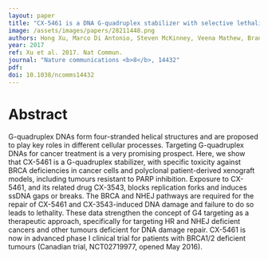 ```yaml
---
layout: paper
title: "CX-5461 is a DNA G-quadruplex stabilizer with selective lethality in BRCA1/2 deficient tumours."
image: /assets/images/papers/28211448.png
authors: Hong Xu, Marco Di Antonio, Steven McKinney, Veena Mathew, Brandon Ho, Nigel J O'Neil, Nancy Dos Santos, Jennifer Silvester, Vivien Wei, Jessica Garcia, Farhia Kabeer, Daniel Lai, Priscilla Soriano, Judit Banáth, Derek S Chiu, Damian Yap, Daniel D Le, Frank B Ye, Anni Zhang, Kelsie Thu, John Soong, Shu-Chuan Lin, Angela Hsin Chin Tsai, Tomo Osako, Teresa Algara, Darren N Saunders, Jason Wong, Jian Xian, Marcel B Bally, James D Brenton, Grant W Brown, Sohrab P Shah, David Cescon, Tak W Mak, Carlos Caldas, Peter C Stirling, Phil Hieter, Shankar Balasubramanian, Samuel Aparicio
year: 2017
ref: Xu et al. 2017. Nat Commun.
journal: "Nature communications <b>8</b>, 14432"
pdf: 
doi: 10.1038/ncomms14432
---
```


# Abstract

G-quadruplex DNAs form four-stranded helical structures and are proposed to play key roles in different cellular processes. Targeting G-quadruplex DNAs for cancer treatment is a very promising prospect. Here, we show that CX-5461 is a G-quadruplex stabilizer, with specific toxicity against BRCA deficiencies in cancer cells and polyclonal patient-derived xenograft models, including tumours resistant to PARP inhibition. Exposure to CX-5461, and its related drug CX-3543, blocks replication forks and induces ssDNA gaps or breaks. The BRCA and NHEJ pathways are required for the repair of CX-5461 and CX-3543-induced DNA damage and failure to do so leads to lethality. These data strengthen the concept of G4 targeting as a therapeutic approach, specifically for targeting HR and NHEJ deficient cancers and other tumours deficient for DNA damage repair. CX-5461 is now in advanced phase I clinical trial for patients with BRCA1/2 deficient tumours (Canadian trial, NCT02719977, opened May 2016).

